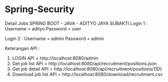 # Spring-Security
Detail Jobs
SPRING BOOT - JAVA - ADITYO JAYA SUBAKTI
Login 1 :
Username = adityo
Password = user

Login 2 :
Username = admin
Password = admin

Keterangan API :
1. LOGIN API = http://localhost:8080/admin
2. Get job list API = http://localhost:8080/api/recruitment/positions.json
3. Get job detail API = http://localhost:8080/api/recruitment/positions/{ID}
4. Download job list API = http://localhost:8080/download/recruitment.csv
